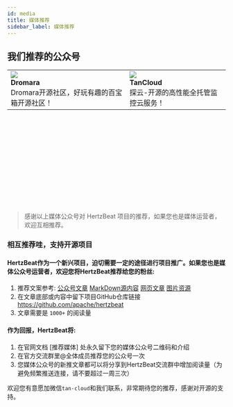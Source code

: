 ```yaml
---
id: media  
title: 媒体推荐    
sidebar_label: 媒体推荐     
---
```


## 我们推荐的公众号

<table class="gzh-table" style={{"textAlign": "center"}}>
    <tr>
        <td>
			<img src="https://mp.weixin.qq.com/mp/qrcode?scene=10000004&size=102&__biz=MzUzNTY2NjAzMg==&mid=2247488735&idx=1&sn=fa8b735187099d28d8509827d200cc8b&send_time="/>
            <br/>			
            <b>Dromara</b>
            <br/>
			<span>Dromara开源社区，好玩有趣的百宝箱开源社区！</span>
		</td>
        <td>
			<img src="https://mp.weixin.qq.com/mp/qrcode?scene=10000004&size=102&__biz=Mzg5NDc0ODM2NA==&mid=2247483698&idx=2&sn=21c78699659e043816d116bd637ec51f&send_time="/>
            <br/>			
            <b>TanCloud</b>
            <br/>
			<span>探云-开源的高性能全托管监控云服务！</span>
		</td>
    </tr>
</table>

<br/>
<br/>
<br/>
<br/>
<br/>
<br/>
<br/>
<br/>
<br/>
<br/>
<br/>
<br/>

> 感谢以上媒体公众号对 HertzBeat 项目的推荐，如果您也是媒体运营者，欢迎互相推荐。

### 相互推荐哇，支持开源项目

#### HertzBeat作为一个新兴项目，迫切需要一定的途径进行项目推广。如果您也是媒体公众号运营者，欢迎您将HertzBeat推荐给您的粉丝:  

1. 推荐文案参考: [公众号文章](https://mp.weixin.qq.com/s/9TlqN5qrF_pRmpjDkQr5Eg) [MarkDown源内容](https://gitee.com/hertzbeat/hertzbeat/raw/master/home/i18n/zh-cn/docusaurus-plugin-content-docs/current/introduce.md) [网页文章](https://hertzbeat.com/zh-cn/docs/) [图片资源](https://gitee.com/hertzbeat/hertzbeat/tree/master/home/static/img/home)
2. 在文章底部或内容中留下项目GitHub仓库链接 https://github.com/apache/hertzbeat
3. 文章需要是 `1000+` 的阅读量

#### 作为回报，HertzBeat将:

1. 在官网文档 [推荐媒体] 处永久留下您的媒体公众号二维码和介绍
2. 在官方交流群里@全体成员推荐您的公众号一次
3. 您媒体公众号的新推文章都可以将分享到HertzBeat交流群中增加阅读量（为避免频繁推送连接，请不要超过一周三次）

欢迎您有意愿加微信`tan-cloud`和我们联系，非常期待您的推荐，感谢对开源的支持。 
